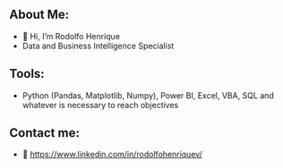 ## About Me: 
- 👋 Hi, I’m Rodolfo Henrique 
- Data and Business Intelligence Specialist 

## Tools:

- Python (Pandas, Matplotlib, Numpy), Power BI, Excel, VBA, SQL and whatever is necessary to reach objectives

## Contact me: 
- :scroll: https://www.linkedin.com/in/rodolfohenriquev/




<!---
rickhtv/rickhtv is a ✨ special ✨ repository because its `README.md` (this file) appears on your GitHub profile.
You can click the Preview link to take a look at your changes.
--->
